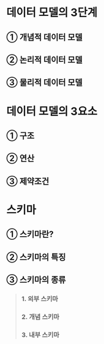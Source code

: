 # 데이터 모델의 3단계
## ① 개념적 데이터 모델
## ② 논리적 데이터 모델
## ③ 물리적 데이터 모델
# 

# 데이터 모델의 3요소
## ① 구조
## ② 연산
## ③ 제약조건
#

# 스키마
## ① 스키마란?
## ② 스키마의 특징
## ③ 스키마의 종류
> ### 1. 외부 스키마
> ### 2. 개념 스키마
> ### 3. 내부 스키마
